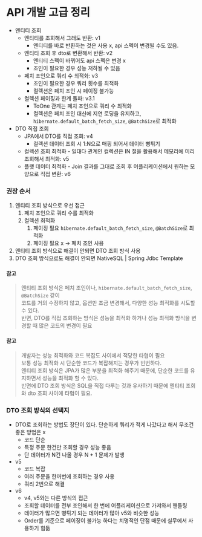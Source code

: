 # API 개발 고급 정리

- 엔티티 조회
  - 엔티티를 조회해서 그래도 반환: v1
    - 엔티티를 바로 반환하는 것은 사용 x, api 스펙이 변경될 수도 있음.
  - 엔티티 조회 후 dto로 변환해서 반환: v2
    - 엔티티 스펙이 바뀌어도 api 스펙은 변경 x
    - 조인이 필요한 경우 성능 저하될 수 있음
  - 페치 조인으로 쿼리 수 최적화: v3
    - 조인이 필요한 경우 쿼리 횟수를 최적화
    - 컬렉션은 페치 조인 시 페이징 불가능
  - 컬렉션 페이징과 한계 돌파: v3.1
    - ToOne 관계는 페치 조인으로 쿼리 수 최적화
    - 컬렉션은 페치 조인 대신에 지연 로딩을 유지하고, ```hibernate.default_batch_fetch_size```, ```@BatchSize```로 최적화
- DTO 직접 조회
  - JPA에서 DTO를 직접 조회: v4
    - 컬렉션 데이터 조회 시 1:N으로 매핑 되어서 데이터 뻥튀기
  - 컬렉션 조회 최적화 - 일대다 관계인 컬렉션은 IN 절을 활용해서 메모리에 미리 조회해서 최적화: v5
  - 플랫 데이터 최적화 - Join 결과를 그대로 조회 후 어플리케이션에서 원하는 모양으로 직접 변환: v6

### 권장 순서

1. 엔티티 조회 방식으로 우선 접근
   1. 페치 조인으로 쿼리 수를 최적화
   2. 컬렉션 최적화
      1. 페이징 필요 ```hibernate.default_batch_fetch_size```, ```@BatchSize```로 최적화
      2. 페이징 필요 x -> 페치 조인 사용
2. 엔티티 조회 방식으로 해결이 안되면 DTO 조회 방식 사용
3. DTO 조회 방식으로도 해결이 안되면 NativeSQL | Spring Jdbc Template

#### 참고

> 엔티티 조회 방식은 페치 조인이나, ```hibernate.default_batch_fetch_size```, ```@BatchSize``` 같이  
> 코드를 거의 수정하지 않고, 옵션만 조금 변경해서, 다양한 성능 최적화를 시도할 수 있다.  
> 반면, DTO를 직접 조회하는 방식은 성능을 최적화 하거나 성능 최적화 방식을 변경할 때 많은 코드의 변경이 필요

#### 참고

> 개발자는 성능 최적화와 코드 복잡도 사이에서 적당한 타협이 필요  
> 보통 성능 최적화 시 단순한 코드가 복잡해지는 경우가 빈번하다.  
> 엔티티 조회 방식은 JPA가 많은 부분을 최적화 해주기 때문에, 단순한 코드를 유지하면서 성능을 최적화 할 수 있다.  
> 반면에 DTO 조회 방식은 SQL을 직접 다루는 것과 유사하기 때문에 엔티티 조회와 dto 조회 사이에 타협이 필요.

### DTO 조회 방식의 선택지
- DTO로 조회하는 방법도 장단이 있다. 단순하게 쿼리가 적게 나갔다고 해서 무조건 좋은 방법은 x
  - 코드 단순
  - 특정 주문 한건만 조회할 경우 성능 좋음
  - 단 데이터가 N건 나올 경우 N + 1 문제가 발생
- v5
  - 코드 복잡
  - 여러 주문을 한꺼번에 조회하는 경우 사용
  - 쿼리 2번으로 해결
- v6
  - v4, v5와는 다른 방식의 접근
  - 조회할 데이터를 전부 조인해서 한 번에 어플리케이션으로 가져와서 핸들링
  - 데이터가 많으면 뻥튀기 되는 데이터가 많아 v5와 비슷한 성능
  - Order를 기준으로 페이징이 불가능 하다는 치명적인 단점 때문에 실무에서 사용하기 힘듦